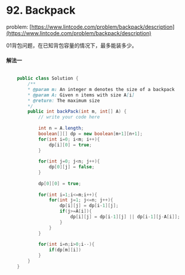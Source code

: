 # 92. Backpack  
problem: [https://www.lintcode.com/problem/backpack/description](https://www.lintcode.com/problem/backpack/description)  

01背包问题，在已知背包容量的情况下，最多能装多少。

#### 解法一
```java

    public class Solution {
        /**
        * @param m: An integer m denotes the size of a backpack
        * @param A: Given n items with size A[i]
        * @return: The maximum size
        */
        public int backPack(int m, int[] A) {
            // write your code here
            
            int n = A.length;
            boolean[][] dp = new boolean[m+1][n+1];
            for(int i=0; i<m; i++){
                dp[i][0] = true;
            }
            
            for(int j=0; j<n; j++){
                dp[0][j] = false;
            }
            
            dp[0][0] = true;
            
            for(int i=1;i<=m;i++){
                for(int j=1; j<=n; j++){
                    dp[i][j] = dp[i-1][j];
                    if(j>=A[i]){
                        dp[i][j] = dp[i-1][j] || dp[i-1][j-A[i]];
                    }
                }
            }
            
            for(int i=n;i>0;i--){
                if(dp[m][i])
            }
        }
    }

```